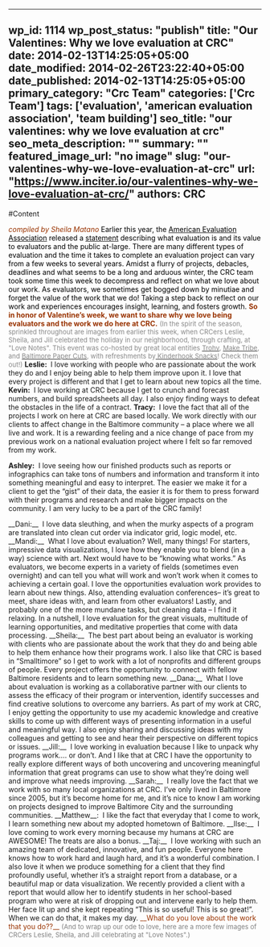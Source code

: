 
---
wp_id: 1114
wp_post_status: "publish" 
title: "Our Valentines: Why we love evaluation at CRC"
date: 2014-02-13T14:25:05+05:00
date_modified: 2014-02-26T23:22:40+05:00
date_published: 2014-02-13T14:25:05+05:00
primary_category: "Crc Team"
categories: ['Crc Team'] 
tags: ['evaluation', 'american evaluation association', 'team building']
seo_title: "our valentines: why we love evaluation at crc"
seo_meta_description: ""
summary: ""
featured_image_url: "no image"
slug: "our-valentines-why-we-love-evaluation-at-crc"
url: "https://www.inciter.io/our-valentines-why-we-love-evaluation-at-crc/"
authors: CRC
---

#Content

<span style="color: #993300;">_compiled by Sheila Matano_</span>
<span style="color: #000000;">Earlier this year, the&nbsp;<a href="http://www.eval.org" target="_blank"><span style="color: #000000;">American Evaluation Association</span></a>&nbsp;released a&nbsp;<a href="http://www.eval.org/p/bl/et/blogid=2&amp;blogaid=4?utm_content=buffer8c32b&amp;utm_medium=social&amp;utm_source=twitter.com&amp;utm_campaign=buffer#a_comm_3" target="_blank"><span style="color: #000000;">statement</span></a>&nbsp;describing what evaluation is and its value to evaluators and the public at-large. There are many different types of evaluation and the time it takes to complete an evaluation project can vary from a few weeks to several years. Amidst a flurry of projects, debacles, deadlines and what seems to be a long and arduous winter, the CRC team took some time this week to decompress and reflect on what we love about our work.&nbsp;As evaluators, we sometimes get bogged down by minutiae and forget the value of the work that we do! Taking a step back to reflect on our work and experiences encourages insight, learning, and fosters growth.</span>
<span style="color: #993300;">__So in honor of Valentine’s week, we want to share why we love being evaluators and the work we do here at CRC.__ </span>
<span style="color: #888888; font-size: small;">(In the spirit of the season, sprinkled throughout are images from earlier this week, when&nbsp;CRCers Leslie, Sheila, and Jill celebrated the holiday in our neighborhood, through crafting, at "Love Notes". This event was co-hosted by great local entities&nbsp;<a href="http://trohvshop.com" target="_blank"><span style="color: #888888;">Trohv</span></a>,&nbsp;<a href="http://maketribe.com" target="_blank"><span style="color: #888888;">Make Tribe</span></a>, and&nbsp;<a href="http://bmorepapercuts.blogspot.com" target="_blank"><span style="color: #888888;">Baltimore Paper Cuts</span></a>, with refreshments by<a href="http://kinderhooksnacks.com" target="_blank"><span style="color: #888888;">&nbsp;Kinderhook Snacks</span></a>! Check them out!)</span>
__Leslie:&nbsp;__&nbsp;I love working with people who are passionate about the work they do and I enjoy being able to help them improve upon it. I love that every project is different and that I get to learn about new topics all the time.
__Kevin:&nbsp;__&nbsp;I love working at CRC because I get to crunch and forecast numbers, and build spreadsheets all day. I also enjoy finding ways to defeat the obstacles in the life of a contract.
__Tracy:&nbsp;__&nbsp;I love the fact that all of the projects I work on here at CRC are based locally. We work directly with our clients to affect change in the Baltimore community – a place where we all live and work. It is a rewarding feeling and a nice change of pace from my previous work on a national evaluation project where I felt so far removed from my work.
<p style="text-align: left;"><strong>Ashley:</strong>&nbsp; I love seeing how our finished products such as reports or infographics can take tons of numbers and information and transform it into something meaningful and easy to interpret. The easier we make it for a client to get the “gist” of their data, the easier it is for them to press forward with their programs and research and make bigger impacts on the community. I am very lucky to be a part of the CRC family!</p>
__Dani:__&nbsp;&nbsp;I love data sleuthing, and when the murky aspects of a program are translated into clean cut order via indicator grid, logic model, etc.
__Mandi:__&nbsp;&nbsp;What I love about evaluation? Well, many things! For starters, impressive data visualizations, I love how they enable you to blend (in a way) science with art. Next would have to be “knowing what works.” As evaluators, we become experts in a variety of fields (sometimes even overnight) and can tell you what will work and won’t work when it comes to achieving a certain goal. I love the opportunities evaluation work provides to learn about new things. Also, attending evaluation conferences– it’s great to meet, share ideas with, and learn from other evaluators! Lastly, and probably one of the more mundane tasks, but cleaning data – I find it relaxing. In a nutshell, I love evaluation for the great visuals, multitude of learning opportunities, and meditative properties that come with data processing.
__Sheila:__&nbsp;&nbsp;The best part about being an evaluator is working with clients who are passionate about the work that they do and being able to help them enhance how their programs work. I also like that CRC is based in “Smalltimore” so I get to work with a lot of nonprofits and different groups of people. Every project offers the opportunity to connect with fellow Baltimore residents and to learn something new.
__Dana:__&nbsp;&nbsp;What I love about evaluation is working as a collaborative partner with our clients to assess the efficacy of their program or intervention, identify successes and find creative solutions to overcome any barriers. As part of my work at CRC, I enjoy getting the opportunity to use my academic knowledge and creative skills to come up with different ways of presenting information in a useful and meaningful way. I also enjoy sharing and discussing ideas with my colleagues and getting to see and hear their perspective on different topics or issues.
__Jill:__&nbsp;&nbsp;I love working in evaluation because I like to unpack why programs work…. or don’t. And I like that at CRC I have the opportunity to really explore different ways of both uncovering and uncovering meaningful information that great programs can use to show what they’re doing well and improve what needs improving.
__Sarah:__&nbsp;&nbsp;I really love the fact that we work with so many local organizations at CRC. I’ve only lived in Baltimore since 2005, but it’s become home for me, and it’s nice to know I am working on projects designed to improve Baltimore City and the surrounding communities.
__Matthew__: &nbsp;I like the fact that everyday that I come to work, I learn something new about my adopted hometown of Baltimore.
__Ilse:__&nbsp;&nbsp;I love coming to work every morning because my humans at CRC are AWESOME! The treats are also a bonus.
__Taj:__&nbsp;&nbsp;I love working with such an amazing team of dedicated, innovative, and fun people. Everyone here knows how to work hard and laugh hard, and it’s a wonderful combination. I also love it when we produce something for a client that they find profoundly useful, whether it’s a straight report from a database, or a beautiful map or data visualization. We recently provided a client with a report that would allow her to identify students in her school-based program who were at risk of dropping out and intervene early to help them. Her face lit up and she kept repeating “This is so useful! This is so great!”. When we can do that, it makes my day.
<span style="color: #993300;">__What do you love about the work that you do??__</span>
<span style="color: #808080; font-size: small;">(And to wrap up our ode to love, here are a more few images of CRCers Leslie, Sheila, and Jill celebrating at "Love Notes".)</span>


